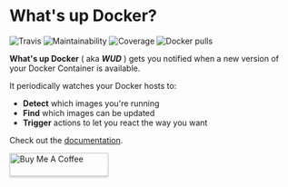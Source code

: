# What's up Docker?
  
  ![Travis](https://img.shields.io/travis/fmartinou/whats-up-docker/master)
  ![Maintainability](https://img.shields.io/codeclimate/maintainability/fmartinou/whats-up-docker)
  ![Coverage](https://img.shields.io/codeclimate/coverage/fmartinou/whats-up-docker)
  ![Docker pulls](https://img.shields.io/docker/pulls/fmartinou/whats-up-docker)

**What's up Docker** ( aka _**WUD**_ ) gets you notified when a new version of your Docker Container is available.  

It periodically watches your Docker hosts to:

- **Detect** which images you're running
- **Find** which images can be updated
- **Trigger** actions to let you react the way you want

Check out the [documentation](https://fmartinou.github.io/whats-up-docker/).

<a href="https://www.buymeacoffee.com/61rUNMm" target="_blank"><img src="https://www.buymeacoffee.com/assets/img/custom_images/orange_img.png" alt="Buy Me A Coffee" style="height: 41px !important;width: 174px !important;box-shadow: 0px 3px 2px 0px rgba(190, 190, 190, 0.5) !important;-webkit-box-shadow: 0px 3px 2px 0px rgba(190, 190, 190, 0.5) !important;" ></a>